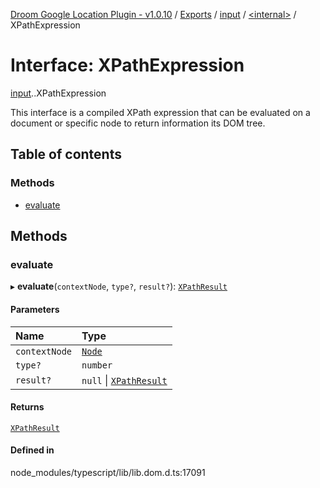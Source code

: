 [Droom Google Location Plugin - v1.0.10](../README.md) / [Exports](../modules.md) / [input](../modules/input.md) / [<internal\>](../modules/input._internal_.md) / XPathExpression

# Interface: XPathExpression

[input](../modules/input.md).[<internal>](../modules/input._internal_.md).XPathExpression

This interface is a compiled XPath expression that can be evaluated on a document or specific node to return information its DOM tree.

## Table of contents

### Methods

- [evaluate](input._internal_.XPathExpression.md#evaluate)

## Methods

### evaluate

▸ **evaluate**(`contextNode`, `type?`, `result?`): [`XPathResult`](../modules/input._internal_.md#xpathresult)

#### Parameters

| Name | Type |
| :------ | :------ |
| `contextNode` | [`Node`](../modules/input._internal_.md#node) |
| `type?` | `number` |
| `result?` | ``null`` \| [`XPathResult`](../modules/input._internal_.md#xpathresult) |

#### Returns

[`XPathResult`](../modules/input._internal_.md#xpathresult)

#### Defined in

node_modules/typescript/lib/lib.dom.d.ts:17091
